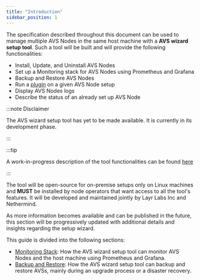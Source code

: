 ```yaml
---
title: "Introduction"
sidebar_position: 1
---
```

 
The specification described throughout this document can be used to manage multiple AVS Nodes in the same host machine with a **AVS wizard setup tool**. Such a tool will be built and will provide the following functionalities:

- Install, Update, and Uninstall AVS Nodes
- Set up a Monitoring stack for AVS Nodes using Prometheus and Grafana
- Backup and Restore AVS Nodes
- Run a [plugin](/docs/category/plugin) on a given AVS Node setup
- Display AVS Nodes logs
- Describe the status of an already set up AVS Node

:::note Disclaimer

The AVS wizard setup tool has yet to be made available. It is currently in its development phase.

:::

:::tip

A work-in-progress description of the tool functionalities can be found [here](https://www.notion.so/nethermind/EXT-Wizard-Tool-Specification-e2d382de6fce4eadbc4e16dea4b24626?pvs=4)

:::

The tool will be open-source for on-premise setups only on Linux machines and **MUST** be installed by node operators that want access to all the tool's features. It will be developed and maintained jointly by Layr Labs Inc and Nethermind.

As more information becomes available and can be published in the future, this section will be progressively updated with additional details and insights regarding the setup wizard.

This guide is divided into the following sections:

- [Monitoring Stack](/docs/category/monitoring-stack): How the AVS wizard setup tool can monitor AVS Nodes and the host machine using Prometheus and Grafana.
- [Backup and Restore](/docs/wizard/backup/intro): How the AVS wizard setup tool can backup and restore AVSs, mainly during an upgrade process or a disaster recovery. 